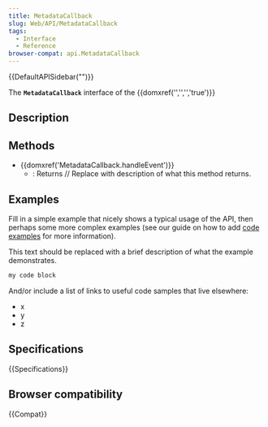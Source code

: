 ```yaml
---
title: MetadataCallback
slug: Web/API/MetadataCallback
tags:
  - Interface
  - Reference
browser-compat: api.MetadataCallback
---
```

{{DefaultAPISidebar("")}}

The **`MetadataCallback`** interface of the {{domxref('','','','true')}} 

## Description

 





## Methods

- {{domxref('MetadataCallback.handleEvent')}}
  - : Returns // Replace with description of what this method returns.

## Examples

Fill in a simple example that nicely shows a typical usage of the API, then perhaps some more complex examples (see our guide on how to add [code examples](/en-US/docs/MDN/Contribute/Structures/Code_examples) for more information).

This text should be replaced with a brief description of what the example demonstrates.

```js
my code block
```

And/or include a list of links to useful code samples that live elsewhere:

*   x
*   y
*   z

## Specifications

{{Specifications}}

## Browser compatibility

{{Compat}}

